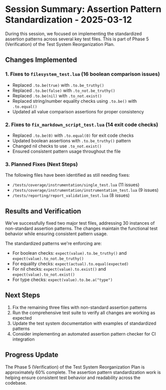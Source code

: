 # Session Summary: Assertion Pattern Standardization - 2025-03-12

During this session, we focused on implementing the standardized assertion patterns across several key test files. This is part of Phase 5 (Verification) of the Test System Reorganization Plan.

## Changes Implemented

### 1. Fixes to `filesystem_test.lua` (16 boolean comparison issues)

- Replaced `.to.be(true)` with `.to.be_truthy()`
- Replaced `.to.be(false)` with `.to_not.be_truthy()`
- Replaced `.to.be(nil)` with `.to_not.exist()`
- Replaced string/number equality checks using `.to.be()` with `.to.equal()`
- Updated all value comparison assertions for proper consistency

### 2. Fixes to `fix_markdown_script_test.lua` (14 exit code checks)

- Replaced `.to.be(0)` with `.to.equal(0)` for exit code checks
- Updated boolean assertions with `.to.be_truthy()` pattern
- Changed nil checks to use `.to_not.exist()`
- Ensured consistent pattern usage throughout the file

### 3. Planned Fixes (Next Steps)

The following files have been identified as still needing fixes:

- `/tests/coverage/instrumentation/single_test.lua` (11 issues)
- `/tests/coverage/instrumentation/instrumentation_test.lua` (9 issues)
- `/tests/reporting/report_validation_test.lua` (8 issues)

## Results and Verification

We've successfully fixed two major test files, addressing 30 instances of non-standard assertion patterns. The changes maintain the functional test behavior while ensuring consistent pattern usage.

The standardized patterns we're enforcing are:
- For boolean checks: `expect(value).to.be_truthy()` and `expect(value).to_not.be_truthy()`
- For equality checks: `expect(actual).to.equal(expected)`
- For nil checks: `expect(value).to.exist()` and `expect(value).to_not.exist()`
- For type checks: `expect(value).to.be.a("type")`

## Next Steps

1. Fix the remaining three files with non-standard assertion patterns
2. Run the comprehensive test suite to verify all changes are working as expected
3. Update the test system documentation with examples of standardized patterns
4. Consider implementing an automated assertion pattern checker for CI integration

## Progress Update

The Phase 5 (Verification) of the Test System Reorganization Plan is approximately 60% complete. The assertion pattern standardization work is helping ensure consistent test behavior and readability across the codebase.